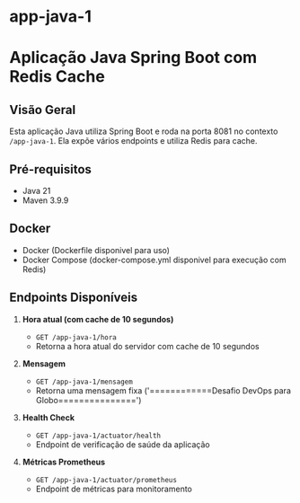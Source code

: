 # app-java-1

# Aplicação Java Spring Boot com Redis Cache

## Visão Geral
Esta aplicação Java utiliza Spring Boot e roda na porta 8081 no contexto `/app-java-1`. Ela expõe vários endpoints e utiliza Redis para cache.

## Pré-requisitos
- Java 21
- Maven 3.9.9

## Docker
- Docker (Dockerfile disponivel para uso)
- Docker Compose (docker-compose.yml disponivel para execução com Redis)

## Endpoints Disponíveis

1. **Hora atual (com cache de 10 segundos)**
   - `GET /app-java-1/hora`
   - Retorna a hora atual do servidor com cache de 10 segundos

2. **Mensagem**
   - `GET /app-java-1/mensagem`
   - Retorna uma mensagem fixa ('============Desafio DevOps para Globo===============')

3. **Health Check**
   - `GET /app-java-1/actuator/health`
   - Endpoint de verificação de saúde da aplicação

4. **Métricas Prometheus**
   - `GET /app-java-1/actuator/prometheus`
   - Endpoint de métricas para monitoramento


